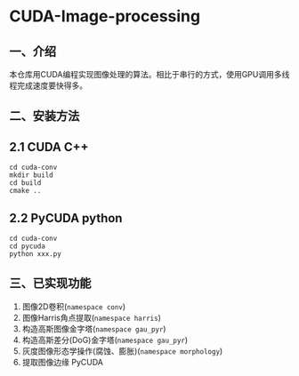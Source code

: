 # CUDA-Image-processing

## 一、介绍

本仓库用CUDA编程实现图像处理的算法。相比于串行的方式，使用GPU调用多线程完成速度要快得多。

## 二、安装方法 

## 2.1 CUDA C++

```
cd cuda-conv
mkdir build
cd build
cmake ..
```

## 2.2 PyCUDA python

```
cd cuda-conv
cd pycuda
python xxx.py
```



## 三、已实现功能

1. 图像2D卷积(`namespace conv`)
2. 图像Harris角点提取(`namespace harris`)
3. 构造高斯图像金字塔(`namespace gau_pyr`)   
4. 构造高斯差分(DoG)金字塔(`namespace gau_pyr`)
5. 灰度图像形态学操作(腐蚀、膨胀)(`namespace morphology`)
6. 提取图像边缘 PyCUDA
